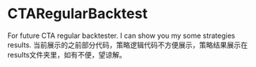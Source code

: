 # CTARegularBacktest
For future CTA regular backtester. I can show you my some strategies results.
当前展示的之前部分代码，策略逻辑代码不方便展示，策略结果展示在results文件夹里，如有不便，望谅解。
